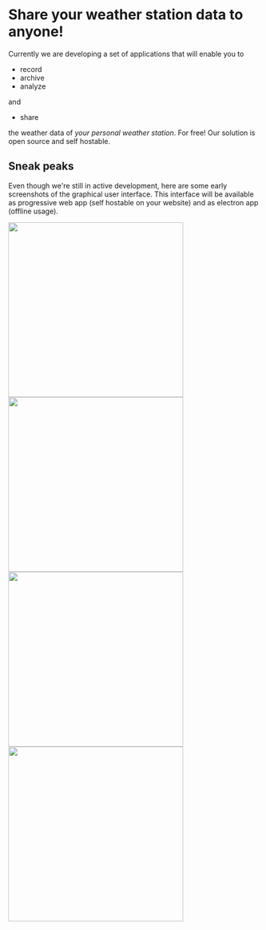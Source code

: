 # Share your weather station data to anyone!

Currently we are developing a set of applications that will enable you to
- record
- archive
- analyze

and
- share

the weather data of _your personal weather station_. For free! Our solution is open source and self hostable. 

## Sneak peaks

<p>
  Even though we're still in active development, here are some early screenshots of the graphical user interface. This interface will be available as progressive web app (self hostable on your website) and as electron app (offline usage).
</p>
<img src='https://github.com/open-weather-vision/.github/assets/29947316/f149b8eb-3006-455b-bfcb-5b54a3c7d95c' style='max-width: 100%; height: 350px'>
<img src='https://github.com/open-weather-vision/.github/assets/29947316/0c60a55b-4688-4570-924e-fd3b67543c86' style='max-width: 100%; height: 350px'>
<img src='https://github.com/open-weather-vision/.github/assets/29947316/d03dc13c-41cd-469c-9456-0de49a16a630' style='max-width: 100%; height: 350px'>
<img src='https://github.com/open-weather-vision/.github/assets/29947316/d34c69a5-7293-45c0-a05e-d12f381399c9' style='max-width: 100%; height: 350px'>
